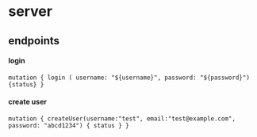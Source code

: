 # server


## endpoints

#### login
`mutation { login ( username: "${username}", password: "${password}") {status} }`

#### create user
`mutation { createUser(username:"test", email:"test@example.com", password: "abcd1234") { status } }`
